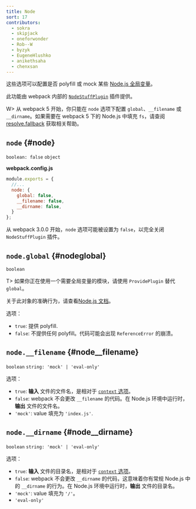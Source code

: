 ```yaml
---
title: Node
sort: 17
contributors:
  - sokra
  - skipjack
  - oneforwonder
  - Rob--W
  - byzyk
  - EugeneHlushko
  - anikethsaha
  - chenxsan
---
```


这些选项可以配置是否 polyfill 或 mock 某些 [Node.js 全局变量](https://nodejs.org/docs/latest/api/globals.html)。

此功能由 webpack 内部的 [`NodeStuffPlugin`](https://github.com/webpack/webpack/blob/master/lib/NodeStuffPlugin.js) 插件提供。

W> 从 webpack 5 开始，你只能在 `node` 选项下配置 `global`、`__filename` 或 `__dirname`。如果需要在 webpack 5 下的 Node.js 中填充 `fs`，请查阅 [resolve.fallback](/configuration/resolve/#resolvefallback) 获取相关帮助。

## `node` {#node}

`boolean: false` `object`

__webpack.config.js__

```javascript
module.exports = {
  //...
  node: {
    global: false,
    __filename: false,
    __dirname: false,
  }
};
```

从 webpack 3.0.0 开始，`node` 选项可能被设置为 `false`，以完全关闭 `NodeStuffPlugin` 插件。

## `node.global` {#nodeglobal}

`boolean`

T> 如果你正在使用一个需要全局变量的模块，请使用 `ProvidePlugin` 替代 `global`。

关于此对象的准确行为，请查看[Node.js 文档](https://nodejs.org/api/globals.html#globals_global)。

选项：

- `true`: 提供 polyfill.
- `false`: 不提供任何 polyfill。代码可能会出现 `ReferenceError` 的崩溃。

## `node.__filename` {#node__filename}

`boolean` `string: 'mock' | 'eval-only'`

选项：

- `true`: __输入__ 文件的文件名，是相对于 [`context` 选项](/configuration/entry-context/#context)。
- `false`: webpack 不会更改 `__filename` 的代码。在 Node.js 环境中运行时，__输出__ 文件的文件名。
- `'mock'`: value 填充为 `'index.js'`.


## `node.__dirname` {#node__dirname}

`boolean` `string: 'mock' | 'eval-only'`

选项：

- `true`: __输入__ 文件的目录名，是相对于 [`context` 选项](/configuration/entry-context/#context)。
- `false`: webpack 不会更改 `__dirname` 的代码，这意味着你有常规 Node.js 中的 `__dirname` 的行为。在 Node.js 环境中运行时，__输出__ 文件的目录名。
- `'mock'`: value 填充为 `'/'`。
- `'eval-only'`
